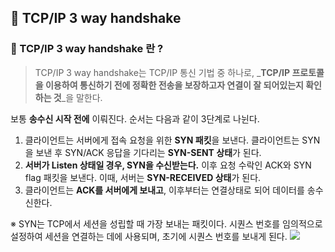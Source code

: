 ## 🌿 TCP/IP 3 way handshake
### 🔎 TCP/IP 3 way handshake 란 ?
> TCP/IP 3 way handshake는 TCP/IP 통신 기법 중 하나로, _**TCP/IP 프로토콜을 이용하여 통신하기 전에 정확한 전송을 보장하고자 연결이 잘 되어있는지 확인하는 것**_을 말한다.

보통 **송수신 시작 전에** 이뤄진다. 순서는 다음과 같이 3단계로 나뉜다.

1. 클라이언트는 서버에게 접속 요청을 위한 **SYN 패킷**을 보낸다. 클라이언트는 SYN을 보낸 후 SYN/ACK 응답을 기다리는 **SYN-SENT 상태**가 된다.
2. **서버가 Listen 상태일 경우, SYN을 수신받는다.** 이후 요청 수락인 ACK와 SYN flag 패킷을 보낸다. 이때, 서버는 **SYN-RECEIVED 상태**가 된다.
3. 클라이언트는 **ACK를 서버에게 보내고**, 이후부터는 연결상태로 되어 데이터를 송수신한다.

※ SYN는 TCP에서 세션을 성립할 때 가장 보내는 패킷이다. 시퀀스 번호를 임의적으로 설정하여 세션을 연결하는 데에 사용되며, 초기에 시퀀스 번호를 보내게 된다.
![](https://velog.velcdn.com/images/leeseunghee00/post/dde48a39-2023-46a2-af48-7accb88351ef/image.png)
